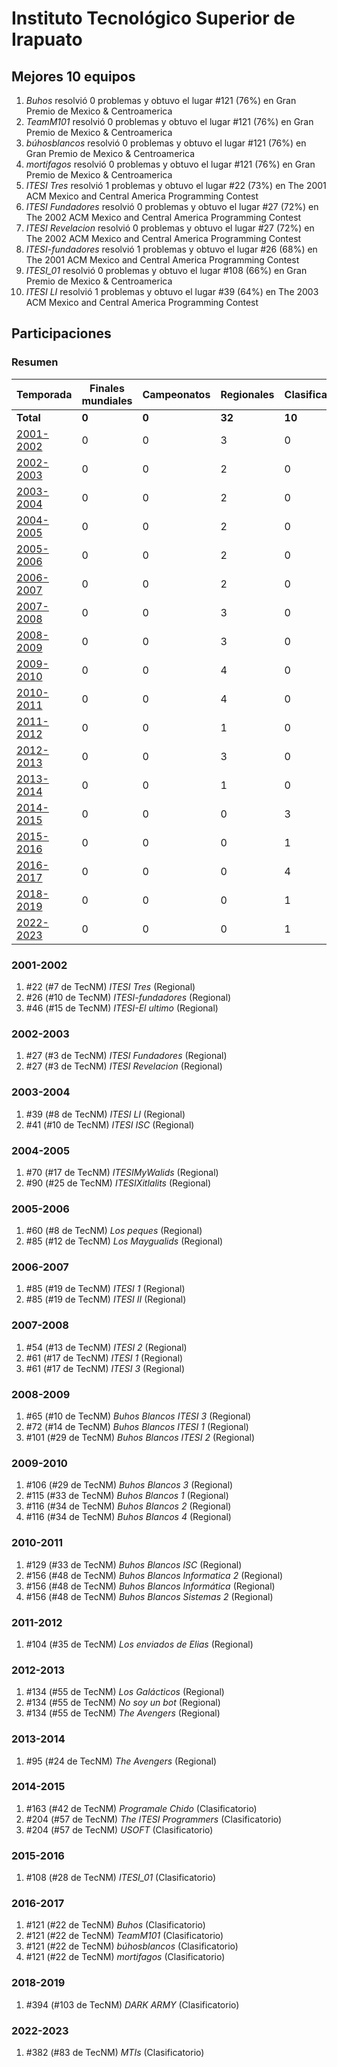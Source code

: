 ---
---

# Instituto Tecnológico Superior de Irapuato

## Mejores 10 equipos

1. _Buhos_ resolvió 0 problemas y obtuvo el lugar #121 (76%) en Gran Premio de Mexico & Centroamerica
1. _TeamM101_ resolvió 0 problemas y obtuvo el lugar #121 (76%) en Gran Premio de Mexico & Centroamerica
1. _búhosblancos_ resolvió 0 problemas y obtuvo el lugar #121 (76%) en Gran Premio de Mexico & Centroamerica
1. _mortifagos_ resolvió 0 problemas y obtuvo el lugar #121 (76%) en Gran Premio de Mexico & Centroamerica
1. _ITESI Tres_ resolvió 1 problemas y obtuvo el lugar #22 (73%) en The 2001 ACM Mexico and Central America Programming Contest
1. _ITESI Fundadores_ resolvió 0 problemas y obtuvo el lugar #27 (72%) en The 2002 ACM Mexico and Central America Programming Contest
1. _ITESI Revelacion_ resolvió 0 problemas y obtuvo el lugar #27 (72%) en The 2002 ACM Mexico and Central America Programming Contest
1. _ITESI-fundadores_ resolvió 1 problemas y obtuvo el lugar #26 (68%) en The 2001 ACM Mexico and Central America Programming Contest
1. _ITESI_01_ resolvió 0 problemas y obtuvo el lugar #108 (66%) en Gran Premio de Mexico & Centroamerica
1. _ITESI LI_ resolvió 1 problemas y obtuvo el lugar #39 (64%) en The 2003 ACM Mexico and Central America Programming Contest

## Participaciones

### Resumen

| Temporada | Finales mundiales | Campeonatos | Regionales | Clasificatorios | Equipos |
| --- | --- | --- | --- | --- | --- |
| **Total** | **0** | **0** | **32** | **10** | **42** |
| [2001-2002](#2001-2002) | 0 | 0 | 3 | 0 | 3 |
| [2002-2003](#2002-2003) | 0 | 0 | 2 | 0 | 2 |
| [2003-2004](#2003-2004) | 0 | 0 | 2 | 0 | 2 |
| [2004-2005](#2004-2005) | 0 | 0 | 2 | 0 | 2 |
| [2005-2006](#2005-2006) | 0 | 0 | 2 | 0 | 2 |
| [2006-2007](#2006-2007) | 0 | 0 | 2 | 0 | 2 |
| [2007-2008](#2007-2008) | 0 | 0 | 3 | 0 | 3 |
| [2008-2009](#2008-2009) | 0 | 0 | 3 | 0 | 3 |
| [2009-2010](#2009-2010) | 0 | 0 | 4 | 0 | 4 |
| [2010-2011](#2010-2011) | 0 | 0 | 4 | 0 | 4 |
| [2011-2012](#2011-2012) | 0 | 0 | 1 | 0 | 1 |
| [2012-2013](#2012-2013) | 0 | 0 | 3 | 0 | 3 |
| [2013-2014](#2013-2014) | 0 | 0 | 1 | 0 | 1 |
| [2014-2015](#2014-2015) | 0 | 0 | 0 | 3 | 3 |
| [2015-2016](#2015-2016) | 0 | 0 | 0 | 1 | 1 |
| [2016-2017](#2016-2017) | 0 | 0 | 0 | 4 | 4 |
| [2018-2019](#2018-2019) | 0 | 0 | 0 | 1 | 1 |
| [2022-2023](#2022-2023) | 0 | 0 | 0 | 1 | 1 |

### 2001-2002

1. #22 (#7 de TecNM) _ITESI Tres_ (Regional)
1. #26 (#10 de TecNM) _ITESI-fundadores_ (Regional)
1. #46 (#15 de TecNM) _ITESI-El ultimo_ (Regional)

### 2002-2003

1. #27 (#3 de TecNM) _ITESI Fundadores_ (Regional)
1. #27 (#3 de TecNM) _ITESI Revelacion_ (Regional)

### 2003-2004

1. #39 (#8 de TecNM) _ITESI LI_ (Regional)
1. #41 (#10 de TecNM) _ITESI ISC_ (Regional)

### 2004-2005

1. #70 (#17 de TecNM) _ITESIMyWalids_ (Regional)
1. #90 (#25 de TecNM) _ITESIXitlalits_ (Regional)

### 2005-2006

1. #60 (#8 de TecNM) _Los peques_ (Regional)
1. #85 (#12 de TecNM) _Los Maygualids_ (Regional)

### 2006-2007

1. #85 (#19 de TecNM) _ITESI 1_ (Regional)
1. #85 (#19 de TecNM) _ITESI II_ (Regional)

### 2007-2008

1. #54 (#13 de TecNM) _ITESI 2_ (Regional)
1. #61 (#17 de TecNM) _ITESI 1_ (Regional)
1. #61 (#17 de TecNM) _ITESI 3_ (Regional)

### 2008-2009

1. #65 (#10 de TecNM) _Buhos Blancos ITESI 3_ (Regional)
1. #72 (#14 de TecNM) _Buhos Blancos ITESI 1_ (Regional)
1. #101 (#29 de TecNM) _Buhos Blancos ITESI 2_ (Regional)

### 2009-2010

1. #106 (#29 de TecNM) _Buhos Blancos 3_ (Regional)
1. #115 (#33 de TecNM) _Buhos Blancos 1_ (Regional)
1. #116 (#34 de TecNM) _Buhos Blancos 2_ (Regional)
1. #116 (#34 de TecNM) _Buhos Blancos 4_ (Regional)

### 2010-2011

1. #129 (#33 de TecNM) _Buhos Blancos ISC_ (Regional)
1. #156 (#48 de TecNM) _Buhos Blancos Informatica 2_ (Regional)
1. #156 (#48 de TecNM) _Buhos Blancos Informática_ (Regional)
1. #156 (#48 de TecNM) _Buhos Blancos Sistemas 2_ (Regional)

### 2011-2012

1. #104 (#35 de TecNM) _Los enviados de Elias_ (Regional)

### 2012-2013

1. #134 (#55 de TecNM) _Los Galácticos_ (Regional)
1. #134 (#55 de TecNM) _No soy un bot_ (Regional)
1. #134 (#55 de TecNM) _The Avengers_ (Regional)

### 2013-2014

1. #95 (#24 de TecNM) _The Avengers_ (Regional)

### 2014-2015

1. #163 (#42 de TecNM) _Programale Chido_ (Clasificatorio)
1. #204 (#57 de TecNM) _The ITESI Programmers_ (Clasificatorio)
1. #204 (#57 de TecNM) _USOFT_ (Clasificatorio)

### 2015-2016

1. #108 (#28 de TecNM) _ITESI_01_ (Clasificatorio)

### 2016-2017

1. #121 (#22 de TecNM) _Buhos_ (Clasificatorio)
1. #121 (#22 de TecNM) _TeamM101_ (Clasificatorio)
1. #121 (#22 de TecNM) _búhosblancos_ (Clasificatorio)
1. #121 (#22 de TecNM) _mortifagos_ (Clasificatorio)

### 2018-2019

1. #394 (#103 de TecNM) _DARK ARMY_ (Clasificatorio)

### 2022-2023

1. #382 (#83 de TecNM) _MTIs_ (Clasificatorio)



